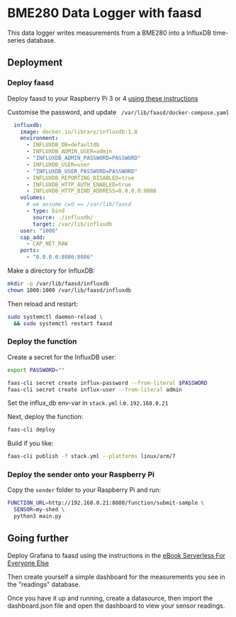 # BME280 Data Logger with faasd

This data logger writes measurements from a BME280 into a InfluxDB time-series database.

## Deployment

### Deploy faasd

Deploy faasd to your Raspberry Pi 3 or 4 [using these instructions](https://github.com/openfaas/faasd)

Customise the password, and update ` /var/lib/faasd/docker-compose.yaml`

```yaml
  influxdb:
    image: docker.io/library/influxdb:1.8
    environment:
      - INFLUXDB_DB=defaultdb
      - INFLUXDB_ADMIN_USER=admin
      - "INFLUXDB_ADMIN_PASSWORD=PASSWORD"
      - INFLUXDB_USER=user
      - "INFLUXDB_USER_PASSWORD=PASSWORD"
      - INFLUXDB_REPORTING_DISABLED=true
      - INFLUXDB_HTTP_AUTH_ENABLED=true
      - INFLUXDB_HTTP_BIND_ADDRESS=0.0.0.0:8086
    volumes:
      # we assume cwd == /var/lib/faasd
      - type: bind
        source: ./influxdb/
        target: /var/lib/influxdb
    user: "1000" 
    cap_add:
      - CAP_NET_RAW
    ports:
      - "0.0.0.0:8086:8086"
```

Make a directory for InfluxDB:

```bash
mkdir -p /var/lib/faasd/influxdb
chown 1000:1000 /var/lib/faasd/influxdb
```

Then reload and restart:

```bash
sudo systemctl daemon-reload \
  && sudo systemctl restart faasd
```

### Deploy the function

Create a secret for the InfluxDB user:

```bash
export PASSWORD=""

faas-cli secret create influx-password --from-literal $PASSWORD
faas-cli secret create influx-user --from-literal admin
```

Set the influx_db env-var in `stack.yml` i.e. `192.168.0.21`

Next, deploy the function:

```bash
faas-cli deploy
```

Build if you like:

```bash
faas-cli publish -f stack.yml --platforms linux/arm/7
```

### Deploy the sender onto your Raspberry Pi

Copy the `sender` folder to your Raspberry Pi and run:

```bash
FUNCTION_URL=http://192.168.0.21:8080/function/submit-sample \
  SENSOR=my-shed \
  python3 main.py
```

## Going further

Deploy Grafana to faasd using the instructions in the [eBook Serverless For Everyone Else](https://gumroad.com/l/serverless-for-everyone-else)

Then create yourself a simple dashboard for the measurements you see in the "readings" database.

Once you have it up and running, create a datasource, then import the dashboard.json file and open the dashboard to view your sensor readings.


